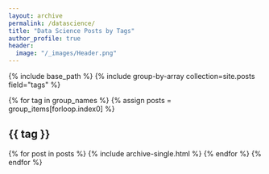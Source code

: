 ```yaml
---
layout: archive
permalink: /datascience/
title: "Data Science Posts by Tags"
author_profile: true
header:
  image: "/_images/Header.png"
---
```


{% include base_path %}
{% include group-by-array collection=site.posts field="tags" %}

{% for tag in group_names %}
  {% assign posts = group_items[forloop.index0] %}
  <h2 id="{{ tag | slugify }}" class="archive__subtitle">{{ tag }} </h2>
  {% for post in posts %}
    {% include archive-single.html %}
  {% endfor %}
{% endfor %}
